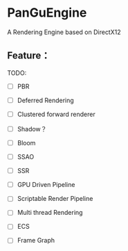 # PanGuEngine
A Rendering Engine based on DirectX12 <br>
## Feature：<br>


TODO:<br>
- [ ] PBR<br>
- [ ] Deferred Rendering<br>
- [ ] Clustered forward renderer<br>
- [ ] Shadow？<br>
- [ ] Bloom<br>
- [ ] SSAO<br>
- [ ] SSR<br>


- [ ] GPU Driven Pipeline<br>
- [ ] Scriptable Render Pipeline<br>
- [ ] Multi thread Rendering<br>
- [ ] ECS<br>
- [ ] Frame Graph<br>
